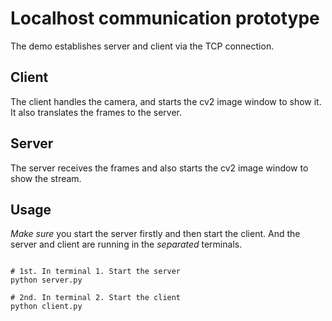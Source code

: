 # Localhost communication prototype

The demo establishes server and client via the TCP connection.

## Client

The client handles the camera, and starts the cv2 image window to show it.
It also translates the frames to the server.

## Server

The server receives the frames and also starts the cv2 image window to show the stream.

## Usage

*Make sure* you start the server firstly and then start the client.
And the server and client are running in the *separated* terminals.

```shell

# 1st. In terminal 1. Start the server
python server.py

# 2nd. In terminal 2. Start the client
python client.py
```
